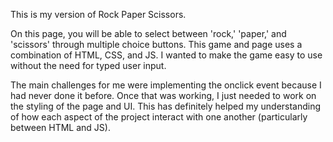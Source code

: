 This is my version of Rock Paper Scissors.

On this page, you will be able to select between 'rock,' 'paper,' and 'scissors' through multiple choice buttons. This game and page uses a combination of HTML, CSS, and JS. I wanted to make the game easy to use without the need for typed user input.

The main challenges for me were implementing the onclick event because I had never done it before. Once that was working, I just needed to work on the styling of the page and UI. This has definitely helped my understanding of how each aspect of the project interact with one another (particularly between HTML and JS).